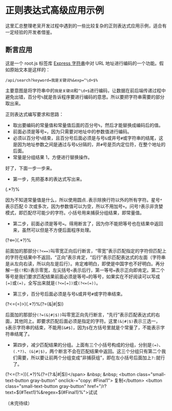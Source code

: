 <link href='/regex.css' rel='stylesheet' type='text/css'>

# 正则表达式高级应用示例

这里汇总整理老吴开发过程中遇到的一些比较复杂的正则表达式应用示例，适合有一定经验的开发者借鉴。

## 断言应用

这是一个 root.js 标签库 [Express 字符串](/root.js/express.md)中对 URL 地址进行编码的一个功能。假如原始文本是这样的：

```string
/api/search?keyword=我是关键词%&exp=^\d+$%
```

主要意图是将字符串中的`我是关键词`和`^\d+$`进行编码，让数据在前后端传递过程中避免出错，百分号`%`就是告诉程序要进行编码的意思。所以要把字符串需要的部分取出来。

正则表达式编写要求和思路：

* 取出要编码的常量值和常量值后面的百分号`%`，然后才能替换成编码后的值。
* 前面必须是等号`=`，因为只需要对地址中的参数值进行编码。
* 必须以百分号`%`结束，且百分号后面必须是与号`&`或井号`#`或字符串的结尾，这是因为地址参数之间是通过与号`&`分隔的，井`#`号是页内定位符，在整个地址的后面。
* 常量是分组结果 1，方便进行替换操作。

好了，下面一步一步来。

* 第一步，先把基本的表达式写出来。

<span class="regex">(.*?)%</span>

因为不知道常量值是什么，所以使用圆点`.`表示除换行符以外的所有字符。星号`*`表示匹配 0 次或多次，因为参数值可以为空，所以不用加号`+`。问号`?`表示非贪婪模式，即匹配尽可能少的字符。小括号用来捕获分组结果，即常量值。

* 第二步，前面必须是等号`=`。得用断言了，因为你不能把等号也在结果中返回来，虽然可以但是不方便后面程序处理。

<span class="regex">(?<==)(.*?)%</span>

前面加的那部分`(?<==)`叫零宽正向后行断言，“零宽”表示匹配指定的字符但匹配上的字符在结果中不返回，“正向”表示肯定，“后行”表示匹配表达式的左面（字符串是从左向右读，所以向左是后行）。肯定难明白，即使是中国字也不好明白。再分解一些`(?`和`)`表示零宽，左尖括号`<`表示后行，第一等号`=`表示正向即肯定。第二个等号是我们要求匹配结果前面必须是等号`=`的等号，如果实在不好阅读可以写成`[=]`或`(=)`，全写出来就是`(?<=[=])`或`(?<=(=))`。

* 第三步，百分号后面必须是与号`&`或井号`#`或字符串结束。

<span class="regex">(?<=(=)>)(.*?)%(?=(&|#|$))</span>

后面加的那部分`(?=(&|#|$))`叫零宽正向先行断言，“先行”表示匹配表达式的右面，其他同上。即要求匹配后面必须是指定的字符。这里`(&|#|$)`表示三选一，`$`表示字符串的结束，不能用`[&#$]`，因为`$`在方括号里就是个常量了，不能表示字符串结尾了。

* 第四步，减少匹配结果的分组。上面有三个小括号构成的分组，分别是`(=)`、`(.*?)`、`(&|#|$)`，两个断言不会在匹配结果中返回。这三个分组只有第二个我们需要，所以要让前两个分组变成“非捕获组”，即在左小括号后面加上`?:`就行了。

<span id="Text1" hidden>/api/search?keyword=我是关键词%&ex=^\d+$%</span>

<span id="Final1" copy-text="正则表达式已复制。" class="regex">(?<=(?:=))(.*?)%(?=(?:&|#|$))</span> &nbsp; &nbsp; <button class="small-text-button gray-button" onclick-="copy: #Final1"> 复制</button> <button class="small-text-button gray-button" href="/r?text=$(#Text1)%&regex=$(#Final1)%">试试</button>

（未完待续）